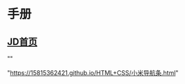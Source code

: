# 手册

## <a href="https://15815362421.github.io/HTML+CSS/JD/JD.html">JD首页</a>
 ""

"https://15815362421.github.io/HTML+CSS/小米导航条.html"
